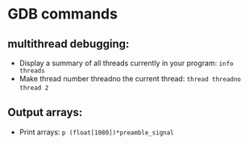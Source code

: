 GDB commands
===========


## multithread debugging:

- Display a summary of all threads currently in your program: `info threads`
- Make thread number threadno the current thread: `thread threadno` `thread 2`


## Output arrays:

- Print arrays:  `p (float[1080])*preamble_signal `
